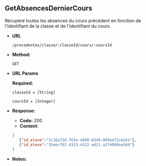**GetAbsencesDernierCours**
---- 
  Récupère toutes les absences du cours précédent en fonction de l'identifiant de la classe et de l'identifiant du cours.
 
* **URL**
 
  `/precedentes/classe/:classeId/cours/:coursId `
 
* **Method:**
   
  `GET` 
   
*  **URL Params**
 
    **Required:**
  
   `classeId = [String]`
   
   `coursId = [Integer]`
   
   
* **Response:**
   
    * **Code:** 200 <br />
    * **Content**:  
    ```json
    [
       {"id_eleve":"3c16a728-763e-4880-8349-069eef2c6a5e"},
       {"id_eleve":"35eecf92-4313-4322-ad21-a2f4900ee5b9"}
    ]
    ```
 
* **Notes:**
 
 